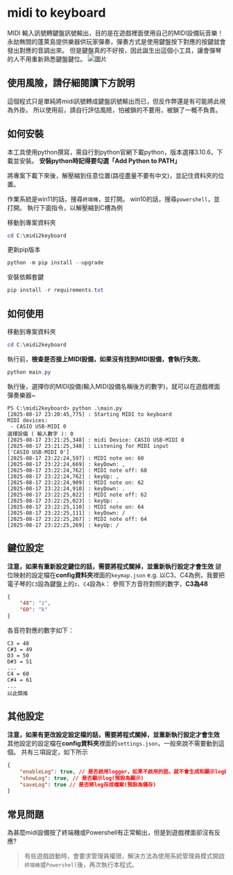 # midi to keyboard

MIDI 輸入訊號轉鍵盤訊號輸出，目的是在遊戲裡面使用自己的MIDI設備玩音樂！
永劫無間的蓬萊島提供樂器供玩家彈奏，彈奏方式是使用鍵盤按下對應的按鍵就會發出對應的音調出來。
但是鍵盤真的不好按，因此誕生出這個小工具，讓會彈琴的人不用重新熟悉鍵盤鍵位。
![圖片](images/screenshot.png)

## 使用風險，請仔細閱讀下方說明
這個程式只是單純將midi訊號轉成鍵盤訊號輸出而已，但反作弊還是有可能將此視為外掛。
所以使用前，請自行評估風險，怕被鎖的不要用，被鎖了一概不負責。

## 如何安裝

本工具使用python撰寫，需自行到python官網下載python，版本選擇3.10.6，下載並安裝。
**安裝python時記得要勾選「Add Python to PATH」**

將專案下載下來後，解壓縮到任意位置(路徑盡量不要有中文)，並記住資料夾的位置。

作業系統是win11的話，搜尋`終端機`，並打開。
win10的話，搜尋`powershell`，並打開。
執行下面指令，以解壓縮到C槽為例

移動到專案資料夾

```powershell
cd C:\midi2keyboard
```

更新pip版本

```powershell
python -m pip install --upgrade
```

安裝依賴套鍵

```powershell
pip install -r requirements.txt

```

## 如何使用

移動到專案資料夾

```powershell
cd C:\midi2keyboard
```

執行前，**檢查是否接上MIDI設備，如果沒有找到MIDI設備，會執行失敗**。

```powershell
python main.py
```

執行後，選擇你的MIDI設備(輸入MIDI設備名稱後方的數字)，就可以在遊戲裡面彈奏樂器~

```plaintext
PS C:\midi2keyboard> python .\main.py
[2025-08-17 23:20:45,775] : Starting MIDI to keyboard
MIDI devices:
 - CASIO USB-MIDI 0
選擇設備 ( 輸入數字 ): 0
[2025-08-17 23:21:25,348] : midi Device: CASIO USB-MIDI 0
[2025-08-17 23:21:25,348] : Listening for MIDI input
['CASIO USB-MIDI 0']
[2025-08-17 23:22:24,597] : MIDI note on: 60
[2025-08-17 23:22:24,669] : keyDown: ,
[2025-08-17 23:22:24,762] : MIDI note off: 60
[2025-08-17 23:22:24,762] : keyUp: ,
[2025-08-17 23:22:24,909] : MIDI note on: 62
[2025-08-17 23:22:24,910] : keyDown: .
[2025-08-17 23:22:25,022] : MIDI note off: 62
[2025-08-17 23:22:25,023] : keyUp: .
[2025-08-17 23:22:25,110] : MIDI note on: 64
[2025-08-17 23:22:25,111] : keyDown: /
[2025-08-17 23:22:25,267] : MIDI note off: 64
[2025-08-17 23:22:25,269] : keyUp: /
```

## 鍵位設定

**注意，如果有重新設定鍵位的話，需要將程式關掉，並重新執行設定才會生效**
鍵位映射的設定檔在**config資料夾**裡面的`keymap.json`
e.g. 以C3、C4為例，我要把電子琴的`C3`設為鍵盤上的`z`、`C4`設為`k`：
參照下方音符對照的數字，**C3為48**

```json
{
    "48": "z",
    "60": "k"
}
```

各音符對應的數字如下：

```plaintext
C3 = 48
C#3 = 49
D3 = 50
D#3 = 51
...
C4 = 60
C#4 = 61
...
以此類推

```

## 其他設定

**注意，如果有更改設定設定檔的話，需要將程式關掉，並重新執行設定才會生效**
其他設定的設定檔在**config資料夾**裡面的`settings.json`，一般來說不需要動到這個。
共有三項設定，如下所示

```json
{
    "enableLog": true, // 是否啟用logger，如果不啟用的話，就不會生成和顯示log紀錄(預設為啟用)
    "showLog": true, // 是否顯示log(預設為顯示)
    "saveLog": true // 是否將log存成檔案(預設為儲存)
}
```

## 常見問題

為甚麼midi設備按了終端機或Powershell有正常輸出，但是到遊戲裡面卻沒有反應?
> 有些遊戲啟動時，會要求管理員權限，解決方法為使用系統管理員模式開啟`終端機`或`Powershell`後，再次執行本程式。
